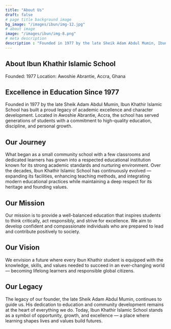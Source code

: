 ```yaml
---
title: "About Us"
draft: false
# page title background image
bg_image: "/images/ibun/img-12.jpg"
# about image
image: "/images/ibun/img-8.png"
# meta description
description : "Founded in 1977 by the late Sheik Adam Abdul Mumin, Ibun Khathir Islamic School has built a proud legacy of academic excellence and character development. Located in Awoshie Abrantie, Accra, the school has served generations of students with a commitment to high-quality education, discipline, and personal growth."
---
```


## About Ibun Khathir Islamic School

Founded: 1977
Location: Awoshie Abrantie, Accra, Ghana

## Excellence in Education Since 1977

Founded in 1977 by the late Sheik Adam Abdul Mumin, Ibun Khathir Islamic School has built a proud legacy of academic excellence and character development. Located in Awoshie Abrantie, Accra, the school has served generations of students with a commitment to high-quality education, discipline, and personal growth.

## Our Journey

What began as a small community school with a few classrooms and dedicated learners has grown into a respected educational institution known for its strong academic standards and nurturing environment. Over the decades, Ibun Khathir Islamic School has continuously evolved — expanding its facilities, enhancing teaching methods, and integrating modern educational practices while maintaining a deep respect for its heritage and founding values.

## Our Mission

Our mission is to provide a well-balanced education that inspires students to think critically, act responsibly, and strive for excellence. We aim to develop confident and compassionate individuals who are prepared to lead and contribute positively to society.

## Our Vision

We envision a future where every Ibun Khathir student is equipped with the knowledge, skills, and values needed to succeed in an ever-changing world — becoming lifelong learners and responsible global citizens.

## Our Legacy

The legacy of our founder, the late Sheik Adam Abdul Mumin, continues to guide us. His dedication to education and community development remains at the heart of everything we do. Today, Ibun Khathir Islamic School stands as a symbol of opportunity, growth, and excellence — a place where learning shapes lives and values build futures.

